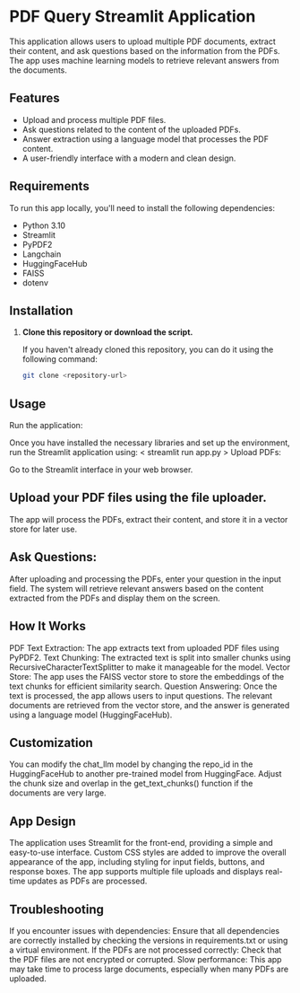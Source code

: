 # PDF Query Streamlit Application

This application allows users to upload multiple PDF documents, extract their content, and ask questions based on the information from the PDFs. The app uses machine learning models to retrieve relevant answers from the documents.

## Features
- Upload and process multiple PDF files.
- Ask questions related to the content of the uploaded PDFs.
- Answer extraction using a language model that processes the PDF content.
- A user-friendly interface with a modern and clean design.

## Requirements

To run this app locally, you'll need to install the following dependencies:

- Python 3.10
- Streamlit
- PyPDF2
- Langchain
- HuggingFaceHub
- FAISS
- dotenv

## Installation

1. **Clone this repository or download the script.**
   
   If you haven't already cloned this repository, you can do it using the following command:

   ```bash
   git clone <repository-url>


## Usage
Run the application:

Once you have installed the necessary libraries and set up the environment, run the Streamlit application using:
< streamlit run app.py >
Upload PDFs:

Go to the Streamlit interface in your web browser.
## Upload your PDF files using the file uploader.
The app will process the PDFs, extract their content, and store it in a vector store for later use.
## Ask Questions:

After uploading and processing the PDFs, enter your question in the input field.
The system will retrieve relevant answers based on the content extracted from the PDFs and display them on the screen.
## How It Works
PDF Text Extraction: The app extracts text from uploaded PDF files using PyPDF2.
Text Chunking: The extracted text is split into smaller chunks using RecursiveCharacterTextSplitter to make it manageable for the model.
Vector Store: The app uses the FAISS vector store to store the embeddings of the text chunks for efficient similarity search.
Question Answering: Once the text is processed, the app allows users to input questions. The relevant documents are retrieved from the vector store, and the answer is generated using a language model (HuggingFaceHub).
## Customization
You can modify the chat_llm model by changing the repo_id in the HuggingFaceHub to another pre-trained model from HuggingFace.
Adjust the chunk size and overlap in the get_text_chunks() function if the documents are very large.
## App Design
The application uses Streamlit for the front-end, providing a simple and easy-to-use interface.
Custom CSS styles are added to improve the overall appearance of the app, including styling for input fields, buttons, and response boxes.
The app supports multiple file uploads and displays real-time updates as PDFs are processed.
## Troubleshooting
If you encounter issues with dependencies: Ensure that all dependencies are correctly installed by checking the versions in requirements.txt or using a virtual environment.
If the PDFs are not processed correctly: Check that the PDF files are not encrypted or corrupted.
Slow performance: This app may take time to process large documents, especially when many PDFs are uploaded.
